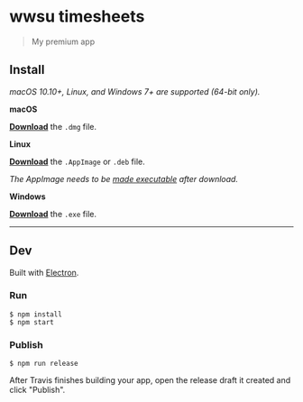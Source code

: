 # wwsu timesheets

> My premium app


## Install

*macOS 10.10+, Linux, and Windows 7+ are supported (64-bit only).*

**macOS**

[**Download**](https://github.com/xanaftp@gmail.com/undefined/releases/latest) the `.dmg` file.

**Linux**

[**Download**](https://github.com/xanaftp@gmail.com/undefined/releases/latest) the `.AppImage` or `.deb` file.

*The AppImage needs to be [made executable](http://discourse.appimage.org/t/how-to-make-an-appimage-executable/80) after download.*

**Windows**

[**Download**](https://github.com/xanaftp@gmail.com/undefined/releases/latest) the `.exe` file.


---


## Dev

Built with [Electron](https://electronjs.org).

### Run

```
$ npm install
$ npm start
```

### Publish

```
$ npm run release
```

After Travis finishes building your app, open the release draft it created and click "Publish".
